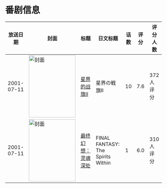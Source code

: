 # 番剧信息

|放送日期|封面|标题|日文标题|话数|评分|评分人数|
|---|---|---|---|---|---|---|
|2001-07-11|<img src="//lain.bgm.tv/pic/cover/c/fd/34/9618_WeGkL.jpg" alt="封面" style="width:150px;height:200px;object-fit:cover;">|[星界的战旗II](https://bangumi.tv/subject/9618)|星界の戦旗II|10|7.6|372人评分|
|2001-07-11|<img src="//lain.bgm.tv/pic/cover/c/d7/89/17746_q8300.jpg" alt="封面" style="width:150px;height:200px;object-fit:cover;">|[最终幻想：灵魂深处](https://bangumi.tv/subject/17746)|FINAL FANTASY: The Spirits Within|1|6.0|310人评分|
